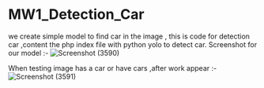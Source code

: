 # MW1_Detection_Car
we create simple model to find car in the image , this is code for detection car ,content the php index file with python yolo to detect car. 
Screenshot for our model :- 
![Screenshot (3590)](https://user-images.githubusercontent.com/96958037/166149612-a5997d05-e779-4cd8-9151-a1942b0238a5.png)

When testing image has a car or have cars ,after work appear :- 
![Screenshot (3591)](https://user-images.githubusercontent.com/96958037/166149681-86c36d90-744e-41df-856d-863683444823.png)


